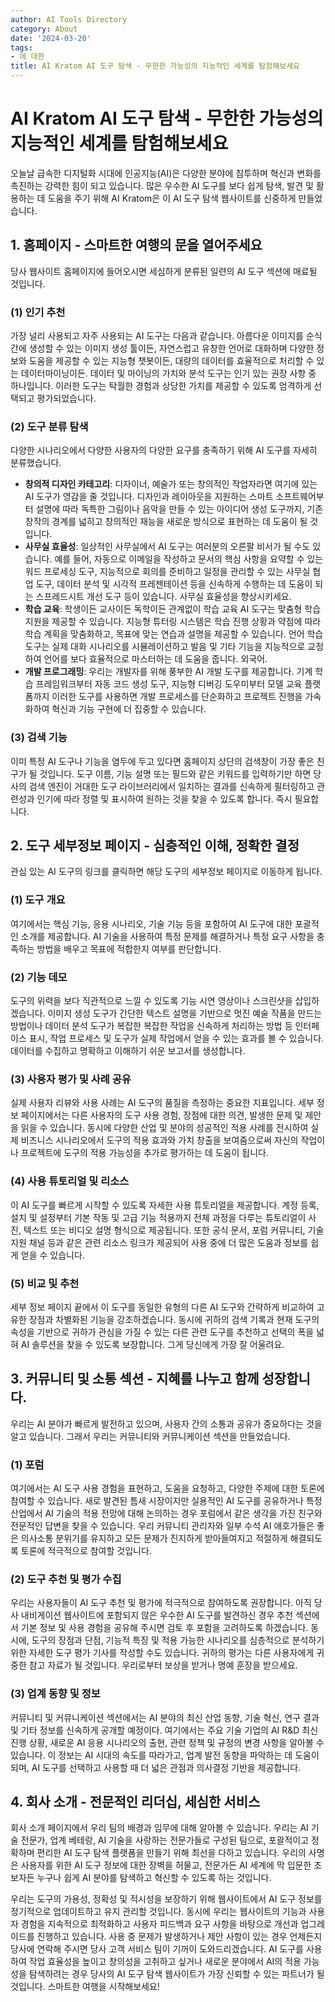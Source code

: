 ```yaml
---
author: AI Tools Directory
category: About
date: '2024-03-20'
tags:
- 에 대한
title: AI Kratom AI 도구 탐색 - 무한한 가능성의 지능적인 세계를 탐험해보세요
---
```


# AI Kratom AI 도구 탐색 - 무한한 가능성의 지능적인 세계를 탐험해보세요

오늘날 급속한 디지털화 시대에 인공지능(AI)은 다양한 분야에 침투하며 혁신과 변화를 촉진하는 강력한 힘이 되고 있습니다. 많은 우수한 AI 도구를 보다 쉽게 ​​탐색, 발견 및 활용하는 데 도움을 주기 위해 AI Kratom은 이 AI 도구 탐색 웹사이트를 신중하게 만들었습니다.

## 1. 홈페이지 - 스마트한 여행의 문을 열어주세요

당사 웹사이트 홈페이지에 들어오시면 세심하게 분류된 일련의 AI 도구 섹션에 매료될 것입니다.
### (1) 인기 추천
가장 널리 사용되고 자주 사용되는 AI 도구는 다음과 같습니다. 아름다운 이미지를 순식간에 생성할 수 있는 이미지 생성 툴이든, 자연스럽고 유창한 언어로 대화하며 다양한 정보와 도움을 제공할 수 있는 지능형 챗봇이든, 대량의 데이터를 효율적으로 처리할 수 있는 데이터마이닝이든. 데이터 및 마이닝의 가치와 분석 도구는 인기 있는 권장 사항 중 하나입니다. 이러한 도구는 탁월한 경험과 상당한 가치를 제공할 수 있도록 엄격하게 선택되고 평가되었습니다.
### (2) 도구 분류 탐색
다양한 시나리오에서 다양한 사용자의 다양한 요구를 충족하기 위해 AI 도구를 자세히 분류했습니다.
* **창의적 디자인 카테고리**: 디자이너, 예술가 또는 창의적인 작업자라면 여기에 있는 AI 도구가 영감을 줄 것입니다. 디자인과 레이아웃을 지원하는 스마트 소프트웨어부터 설명에 따라 독특한 그림이나 음악을 만들 수 있는 아이디어 생성 도구까지, 기존 창작의 경계를 넓히고 창의적인 재능을 새로운 방식으로 표현하는 데 도움이 될 것입니다.
* **사무실 효율성**: 일상적인 사무실에서 AI 도구는 여러분의 오른팔 비서가 될 수도 있습니다. 예를 들어, 자동으로 이메일을 작성하고 문서의 핵심 사항을 요약할 수 있는 워드 프로세싱 도구, 지능적으로 회의를 준비하고 일정을 관리할 수 있는 사무실 협업 도구, 데이터 분석 및 시각적 프레젠테이션 등을 신속하게 수행하는 데 도움이 되는 스프레드시트 개선 도구 등이 있습니다. 사무실 효율성을 향상시키세요.
* **학습 교육**: 학생이든 교사이든 독학이든 관계없이 학습 교육 AI 도구는 맞춤형 학습 지원을 제공할 수 있습니다. 지능형 튜터링 시스템은 학습 진행 상황과 약점에 따라 학습 계획을 맞춤화하고, 목표에 맞는 연습과 설명을 제공할 수 있습니다. 언어 학습 도구는 실제 대화 시나리오를 시뮬레이션하고 발음 및 기타 기능을 지능적으로 교정하여 언어를 보다 효율적으로 마스터하는 데 도움을 줍니다. 외국어.
* **개발 프로그래밍**: 우리는 개발자를 위해 풍부한 AI 개발 도구를 제공합니다. 기계 학습 프레임워크부터 자동 코드 생성 도구, 지능형 디버깅 도우미부터 모델 교육 플랫폼까지 이러한 도구를 사용하면 개발 프로세스를 단순화하고 프로젝트 진행을 가속화하여 혁신과 기능 구현에 더 집중할 수 있습니다.
### (3) 검색 기능
이미 특정 AI 도구나 기능을 염두에 두고 있다면 홈페이지 상단의 검색창이 가장 좋은 친구가 될 것입니다. 도구 이름, 기능 설명 또는 필드와 같은 키워드를 입력하기만 하면 당사의 검색 엔진이 거대한 도구 라이브러리에서 일치하는 결과를 신속하게 필터링하고 관련성과 인기에 따라 정렬 및 표시하여 원하는 것을 찾을 수 있도록 합니다. 즉시 필요합니다.

## 2. 도구 세부정보 페이지 - 심층적인 이해, 정확한 결정
관심 있는 AI 도구의 링크를 클릭하면 해당 도구의 세부정보 페이지로 이동하게 됩니다.
### (1) 도구 개요
여기에서는 핵심 기능, 응용 시나리오, 기술 기능 등을 포함하여 AI 도구에 대한 포괄적인 소개를 제공합니다. AI 기술을 사용하여 특정 문제를 해결하거나 특정 요구 사항을 충족하는 방법을 배우고 목표에 적합한지 여부를 판단합니다.
### (2) 기능 데모
도구의 위력을 보다 직관적으로 느낄 수 있도록 기능 시연 영상이나 스크린샷을 삽입하겠습니다. 이미지 생성 도구가 간단한 텍스트 설명을 기반으로 멋진 예술 작품을 만드는 방법이나 데이터 분석 도구가 복잡한 복잡한 작업을 신속하게 처리하는 방법 등 인터페이스 표시, 작업 프로세스 및 도구가 실제 작업에서 얻을 수 있는 효과를 볼 수 있습니다. 데이터를 수집하고 명확하고 이해하기 쉬운 보고서를 생성합니다.
### (3) 사용자 평가 및 사례 공유
실제 사용자 리뷰와 사용 사례는 AI 도구의 품질을 측정하는 중요한 지표입니다. 세부 정보 페이지에서는 다른 사용자의 도구 사용 경험, 장점에 대한 의견, 발생한 문제 및 제안을 읽을 수 있습니다. 동시에 다양한 산업 및 분야의 성공적인 적용 사례를 전시하여 실제 비즈니스 시나리오에서 도구의 적용 효과와 가치 창출을 보여줌으로써 자신의 작업이나 프로젝트에 도구의 적용 가능성을 추가로 평가하는 데 도움이 됩니다.
### (4) 사용 튜토리얼 및 리소스
이 AI 도구를 빠르게 시작할 수 있도록 자세한 사용 튜토리얼을 제공합니다. 계정 등록, 설치 및 설정부터 기본 작동 및 고급 기능 적용까지 전체 과정을 다루는 튜토리얼이 사진, 텍스트 또는 비디오 설명 형식으로 제공됩니다. 또한 공식 문서, 포럼 커뮤니티, 기술 지원 채널 등과 같은 관련 리소스 링크가 제공되어 사용 중에 더 많은 도움과 정보를 쉽게 얻을 수 있습니다.
### (5) 비교 및 ​​추천
세부 정보 페이지 끝에서 이 도구를 동일한 유형의 다른 AI 도구와 간략하게 비교하여 고유한 장점과 차별화된 기능을 강조하겠습니다. 동시에 귀하의 검색 기록과 현재 도구의 속성을 기반으로 귀하가 관심을 가질 수 있는 다른 관련 도구를 추천하고 선택의 폭을 넓혀 AI 솔루션을 찾을 수 있도록 보장합니다. 그게 당신에게 가장 잘 어울려요.

## 3. 커뮤니티 및 소통 섹션 - 지혜를 나누고 함께 성장합니다.

우리는 AI 분야가 빠르게 발전하고 있으며, 사용자 간의 소통과 공유가 중요하다는 것을 알고 있습니다. 그래서 우리는 커뮤니티와 커뮤니케이션 섹션을 만들었습니다.

### (1) 포럼
여기에서는 AI 도구 사용 경험을 표현하고, 도움을 요청하고, 다양한 주제에 대한 토론에 참여할 수 있습니다. 새로 발견된 틈새 시장이지만 실용적인 AI 도구를 공유하거나 특정 산업에서 AI 기술의 적용 전망에 대해 논의하는 경우 포럼에서 같은 생각을 가진 친구와 전문적인 답변을 찾을 수 있습니다. 우리 커뮤니티 관리자와 일부 수석 AI 애호가들은 좋은 의사소통 분위기를 유지하고 모든 문제가 진지하게 받아들여지고 적절하게 해결되도록 토론에 적극적으로 참여할 것입니다.
### (2) 도구 추천 및 평가 수집
우리는 사용자들이 AI 도구 추천 및 평가에 적극적으로 참여하도록 권장합니다. 아직 당사 내비게이션 웹사이트에 포함되지 않은 우수한 AI 도구를 발견하신 경우 추천 섹션에서 기본 정보 및 사용 경험을 공유해 주시면 검토 후 포함을 고려하도록 하겠습니다. 동시에, 도구의 장점과 단점, 기능적 특징 및 적용 가능한 시나리오를 심층적으로 분석하기 위한 자세한 도구 평가 기사를 작성할 수도 있습니다. 귀하의 평가는 다른 사용자에게 귀중한 참고 자료가 될 것입니다. 우리로부터 보상을 받거나 명예 훈장을 받으세요.
### (3) 업계 동향 및 정보
커뮤니티 및 커뮤니케이션 섹션에서는 AI 분야의 최신 산업 동향, 기술 혁신, 연구 결과 및 기타 정보를 신속하게 공개할 예정이다. 여기에서는 주요 기술 기업의 AI R&D 최신 진행 상황, 새로운 AI 응용 시나리오의 출현, 관련 정책 및 규정의 변경 사항을 알아볼 수 있습니다. 이 정보는 AI 시대의 속도를 따라가고, 업계 발전 동향을 파악하는 데 도움이 되며, AI 도구를 선택하고 사용할 때 더 넓은 관점과 의사결정 기반을 제공합니다.

## 4. 회사 소개 - 전문적인 리더십, 세심한 서비스

회사 소개 페이지에서 우리 팀의 배경과 임무에 대해 알아볼 수 있습니다. 우리는 AI 기술 전문가, 업계 베테랑, AI 기술을 사랑하는 전문가들로 구성된 팀으로, 포괄적이고 정확하며 편리한 AI 도구 탐색 플랫폼을 만들기 위해 최선을 다하고 있습니다. 우리의 사명은 사용자를 위한 AI 도구 정보에 대한 장벽을 허물고, 전문가든 AI 세계에 막 입문한 초보자든 누구나 쉽게 AI 분야를 탐색하고 혁신할 수 있도록 하는 것입니다.

우리는 도구의 가용성, 정확성 및 적시성을 보장하기 위해 웹사이트에서 AI 도구 정보를 정기적으로 업데이트하고 유지 관리할 것입니다. 동시에 우리는 웹사이트의 기능과 사용자 경험을 지속적으로 최적화하고 사용자 피드백과 요구 사항을 바탕으로 개선과 업그레이드를 진행하고 있습니다. 사용 중 문제가 발생하거나 제안 사항이 있는 경우 언제든지 당사에 연락해 주시면 당사 고객 서비스 팀이 기꺼이 도와드리겠습니다.
AI 도구를 사용하여 작업 효율성을 높이고 창의성을 고취하고 싶거나 새로운 분야에서 AI의 적용 가능성을 탐색하려는 경우 당사의 AI 도구 탐색 웹사이트가 가장 신뢰할 수 있는 파트너가 될 것입니다. 스마트한 여행을 시작해보세요!